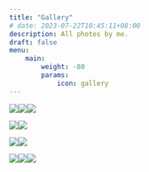 ```yaml
---
title: "Gallery"
# date: 2023-07-22T10:45:11+08:00
description: All photos by me.
draft: false
menu:
    main:
        weight: -80
        params: 
            icon: gallery
---
```

![](20190816-DSC06003.jpg)![](20230619-DSC08629.jpg)![](20230715-DSC09312.jpg)

![](20190813-DSC05349.jpg)![](20200128-DSC09572.jpg)

![](20210917-DSC04791.jpg)![](20210829-DSC04594.jpg)

![](20200717-DSC01753.jpg)![](20200822-DSC02121.jpg)![](20200128-DSC09561.jpg)